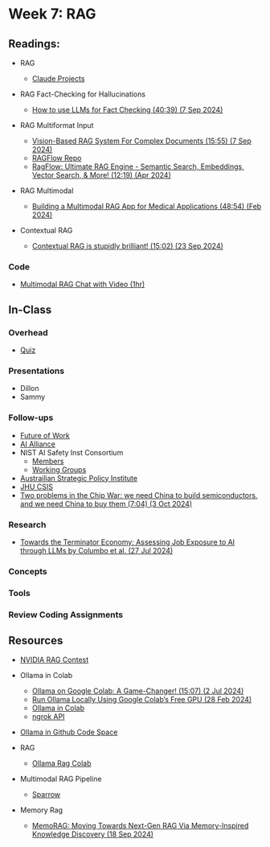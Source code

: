 
# Week 7: RAG

## Readings:

* RAG
  * [Claude Projects](https://support.anthropic.com/en/articles/9517075-what-are-projects)
  
* RAG Fact-Checking for Hallucinations
  * [How to use LLMs for Fact Checking (40:39) (7 Sep 2024)](https://www.youtube.com/watch?v=tFuiQKUHcdY)

* RAG Multiformat Input
  * [Vision-Based RAG System For Complex Documents (15:55) (7 Sep 2024)](https://www.youtube.com/watch?v=DI9Q60T_054)
  * [RAGFlow Repo](https://github.com/infiniflow/ragflow)
  * [RagFlow: Ultimate RAG Engine - Semantic Search, Embeddings, Vector Search, & More! (12:19) (Apr 2024)](https://www.youtube.com/watch?v=awTJmsSj2tA)

* RAG Multimodal
  * [Building a Multimodal RAG App for Medical Applications (48:54) (Feb 2024)](https://www.youtube.com/watch?v=fbbFrCfaF0w)

* Contextual RAG
  * [Contextual RAG is stupidly brilliant! (15:02) (23 Sep 2024)](https://www.youtube.com/watch?v=42Da0O9zkhc)

### Code

* [Multimodal RAG Chat with Video (1hr)](https://www.deeplearning.ai/short-courses/multimodal-rag-chat-with-videos/)

## In-Class

### Overhead

* [Quiz]()

### Presentations

* Dillon
* Sammy

### Follow-ups

* [Future of Work](https://generativeailaborupskillingwor.splashthat.com/)
* [AI Alliance](https://thealliance.ai/)
* NIST AI Safety Inst Consortium
  * [Members](https://www.nist.gov/aisi/aisic-members)
  * [Working Groups](https://www.nist.gov/aisi/aisic-working-groups)
* [Austrailian Strategic Policy Institute](https://www.aspi.org.au/report/critical-technology-tracker#:~:text=China%E2%80%99s%20global%20lead%20extends%20to%2037%20out%20of)
* [JHU CSIS]()
* [Two problems in the Chip War: we need China to build semiconductors, and we need China to buy them (7:04) (3 Oct 2024)](https://www.youtube.com/watch?v=0CmDZ5s8Ypo)

### Research

* [Towards the Terminator Economy: Assessing Job Exposure to AI through LLMs by Columbo et al. (27 Jul 2024)](https://arxiv.org/pdf/2407.19204)

### Concepts

### Tools

### Review Coding Assignments

## Resources


* [NVIDIA RAG Contest](https://developer.nvidia.com/llamaindex-developer-contest?ncid=em-anno-190320&nvweb_e=n2j3n8SXfBKSp_LcvHb5_A5Lwybv_QzDKSDLHwuv5ihIRX1Sgrzu5OzD6pzbiQnq5vC9P0cK72ZIVhIp25LTGQ&mkt_tok=MTU2LU9GTi03NDIAAAGVvpjnETBxk6YNpyjsbZZaN7nxJIDe88MjeTHnMLm_jNWlJsvYuq2V9UCeZoK70_R7Fvy3Zcv5aWzbx47Bv-NJUmQbPwYGXaeqP17tThfHVm48AyCni44)
* Ollama in Colab
  * [Ollama on Google Colab: A Game-Changer! (15:07) (2 Jul 2024)](https://www.youtube.com/watch?v=9sPKTNGaPf8)
  * [Run Ollama Locally Using Google Colab’s Free GPU (28 Feb 2024)](https://medium.com/@neohob/run-ollama-locally-using-google-colabs-free-gpu-49543e0def31)
  * [Ollama in Colab](https://colab.research.google.com/github/jellyterra/ollama-colab/blob/master/OllamaColab.ipynb)
  * [ngrok API](https://dashboard.ngrok.com/)

* [Ollama in Github Code Space](https://github.com/BlackTechX011/Ollama-in-GitHub-Codespaces)

* RAG
  * [Ollama Rag Colab](https://colab.research.google.com/drive/1cqLm7bxVAvh5HA5X38KG-gmofdGrEAwN?usp=sharing)
* Multimodal RAG Pipeline
  * [Sparrow](https://github.com/katanaml/sparrow)
* Memory Rag
  * [MemoRAG: Moving Towards Next-Gen RAG Via Memory-Inspired Knowledge Discovery (18 Sep 2024)](https://github.com/qhjqhj00/MemoRAG)